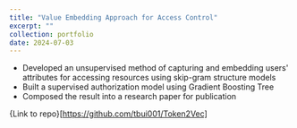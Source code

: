 ```yaml
---
title: "Value Embedding Approach for Access Control"
excerpt: ""
collection: portfolio
date: 2024-07-03
---
```

* Developed an unsupervised method of capturing and embedding users' attributes for accessing resources using skip-gram structure models
* Built a supervised authorization model using Gradient Boosting Tree
* Composed the result into a research paper for publication

{Link to repo}[https://github.com/tbui001/Token2Vec]
